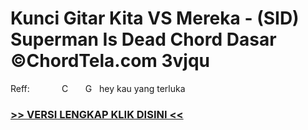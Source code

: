 
 # Kunci Gitar Kita VS Mereka - (SID) Superman Is Dead Chord Dasar ©ChordTela.com 3vjqu


Reff:             C       G   hey kau yang terluka

###  <a href="https://shortlighzx.web.app?sq=Kunci Gitar Kita VS Mereka - (SID) Superman Is Dead Chord Dasar ©ChordTela.com"> >> VERSI LENGKAP KLIK DISINI << </a>
